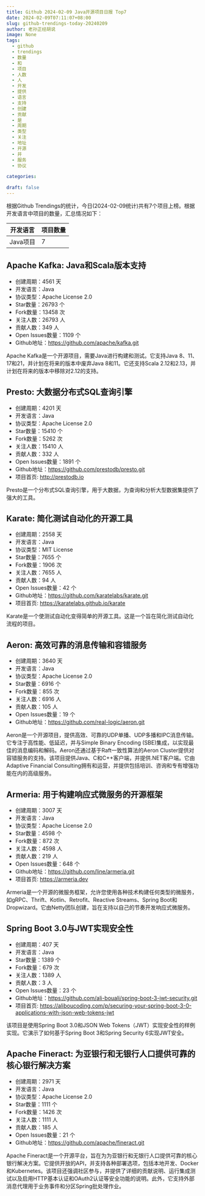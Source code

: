 ```yaml
---
title: Github 2024-02-09 Java开源项目日报 Top7
date: 2024-02-09T07:11:07+08:00
slug: github-trendings-today-20240209
author: 老孙正经胡说
image: None
tags:
  - github
  - trendings
  - 数量
  - 和
  - 项目
  - 人数
  - 人
  - 开发
  - 提供
  - 语言
  - 支持
  - 创建
  - 贡献
  - 是
  - 周期
  - 类型
  - 关注
  - 地址
  - 开源
  - 并
  - 服务
  - 协议

categories:

draft: false
---
```



根据Github Trendings的统计，今日(2024-02-09统计)共有7个项目上榜。根据开发语言中项目的数量，汇总情况如下：

| 开发语言 | 项目数量 |
|  ----  | ----  |
| Java项目 | 7 |

## Apache Kafka: Java和Scala版本支持

* 创建周期：4561 天
* 开发语言：Java
* 协议类型：Apache License 2.0
* Star数量：26793 个
* Fork数量：13458 次
* 关注人数：26793 人
* 贡献人数：349 人
* Open Issues数量：1109 个
* Github地址：https://github.com/apache/kafka.git


Apache Kafka是一个开源项目，需要Java进行构建和测试。它支持Java 8、11、17和21，并计划在将来的版本中废弃Java 8和11。它还支持Scala 2.12和2.13，并计划在将来的版本中移除对2.12的支持。

## Presto: 大数据分布式SQL查询引擎

* 创建周期：4201 天
* 开发语言：Java
* 协议类型：Apache License 2.0
* Star数量：15410 个
* Fork数量：5262 次
* 关注人数：15410 人
* 贡献人数：332 人
* Open Issues数量：1891 个
* Github地址：https://github.com/prestodb/presto.git
* 项目首页: http://prestodb.io


Presto是一个分布式SQL查询引擎，用于大数据，为查询和分析大型数据集提供了强大的工具。

## Karate: 简化测试自动化的开源工具

* 创建周期：2558 天
* 开发语言：Java
* 协议类型：MIT License
* Star数量：7655 个
* Fork数量：1906 次
* 关注人数：7655 人
* 贡献人数：94 人
* Open Issues数量：42 个
* Github地址：https://github.com/karatelabs/karate.git
* 项目首页: https://karatelabs.github.io/karate


Karate是一个使测试自动化变得简单的开源工具。这是一个旨在简化测试自动化流程的项目。

## Aeron: 高效可靠的消息传输和容错服务

* 创建周期：3640 天
* 开发语言：Java
* 协议类型：Apache License 2.0
* Star数量：6916 个
* Fork数量：855 次
* 关注人数：6916 人
* 贡献人数：105 人
* Open Issues数量：19 个
* Github地址：https://github.com/real-logic/aeron.git


Aeron是一个开源项目，提供高效、可靠的UDP单播、UDP多播和IPC消息传输。它专注于高性能、低延迟，并与Simple Binary Encoding (SBE)集成，以实现最佳的消息编码和解码。Aeron还通过基于Raft一致性算法的Aeron Cluster提供对容错服务的支持。该项目提供Java、C和C++客户端，并提供.NET客户端。它由Adaptive Financial Consulting拥有和运营，并提供包括培训、咨询和专有增强功能在内的高级服务。

## Armeria: 用于构建响应式微服务的开源框架

* 创建周期：3007 天
* 开发语言：Java
* 协议类型：Apache License 2.0
* Star数量：4598 个
* Fork数量：872 次
* 关注人数：4598 人
* 贡献人数：219 人
* Open Issues数量：648 个
* Github地址：https://github.com/line/armeria.git
* 项目首页: https://armeria.dev


Armeria是一个开源的微服务框架，允许您使用各种技术构建任何类型的微服务，如gRPC、Thrift、Kotlin、Retrofit、Reactive Streams、Spring Boot和Dropwizard。它由Netty团队创建，旨在支持以自己的节奏开发响应式微服务。

## Spring Boot 3.0与JWT实现安全性

* 创建周期：407 天
* 开发语言：Java
* Star数量：1389 个
* Fork数量：679 次
* 关注人数：1389 人
* 贡献人数：3 人
* Open Issues数量：23 个
* Github地址：https://github.com/ali-bouali/spring-boot-3-jwt-security.git
* 项目首页: https://aliboucoding.com/p/securing-your-spring-boot-3-0-applications-with-json-web-tokens-jwt


该项目是使用Spring Boot 3.0和JSON Web Tokens（JWT）实现安全性的样例实现。它演示了如何基于Spring Boot 3和Spring Security 6实现JWT安全。

## Apache Fineract: 为亚银行和无银行人口提供可靠的核心银行解决方案

* 创建周期：2971 天
* 开发语言：Java
* 协议类型：Apache License 2.0
* Star数量：1111 个
* Fork数量：1426 次
* 关注人数：1111 人
* 贡献人数：185 人
* Open Issues数量：21 个
* Github地址：https://github.com/apache/fineract.git


Apache Fineract是一个开源平台，旨在为为亚银行和无银行人口提供可靠的核心银行解决方案。它提供开放的API，并支持各种部署选项，包括本地开发、Docker和Kubernetes。该项目还强调社区参与，并提供了详细的贡献说明、运行集成测试以及启用HTTP基本认证和OAuth2认证等安全功能的说明。此外，它支持外部消息代理用于业务事件和分区Spring批处理作业。

